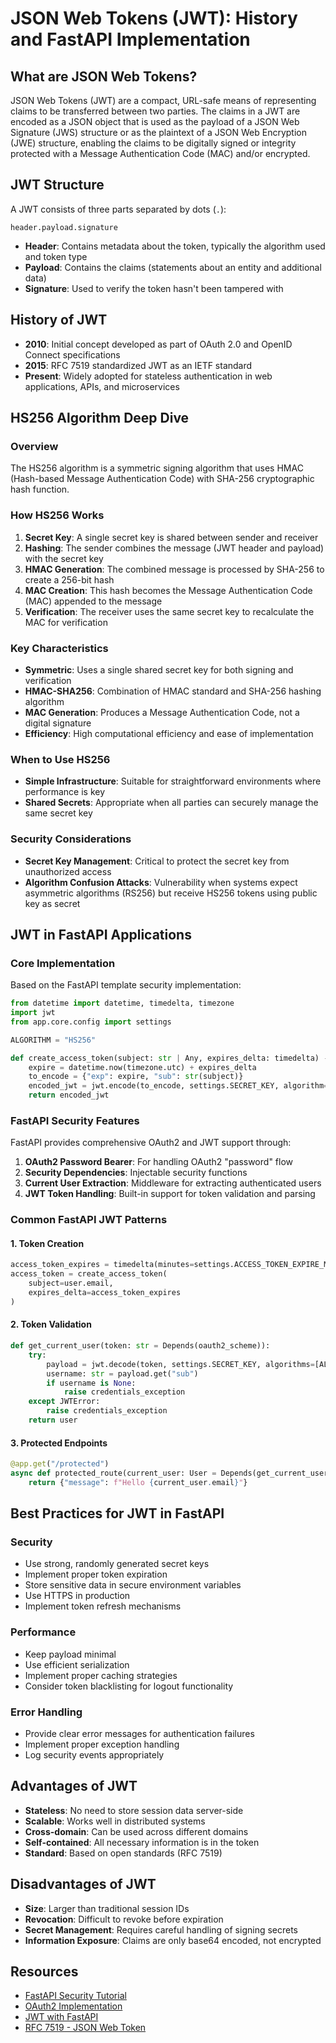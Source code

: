 # JSON Web Tokens (JWT): History and FastAPI Implementation

## What are JSON Web Tokens?

JSON Web Tokens (JWT) are a compact, URL-safe means of representing claims to be transferred between two parties. The claims in a JWT are encoded as a JSON object that is used as the payload of a JSON Web Signature (JWS) structure or as the plaintext of a JSON Web Encryption (JWE) structure, enabling the claims to be digitally signed or integrity protected with a Message Authentication Code (MAC) and/or encrypted.

## JWT Structure

A JWT consists of three parts separated by dots (`.`):

```
header.payload.signature
```

- **Header**: Contains metadata about the token, typically the algorithm used and token type
- **Payload**: Contains the claims (statements about an entity and additional data)
- **Signature**: Used to verify the token hasn't been tampered with

## History of JWT

- **2010**: Initial concept developed as part of OAuth 2.0 and OpenID Connect specifications
- **2015**: RFC 7519 standardized JWT as an IETF standard
- **Present**: Widely adopted for stateless authentication in web applications, APIs, and microservices

## HS256 Algorithm Deep Dive

### Overview
The HS256 algorithm is a symmetric signing algorithm that uses HMAC (Hash-based Message Authentication Code) with SHA-256 cryptographic hash function.

### How HS256 Works
1. **Secret Key**: A single secret key is shared between sender and receiver
2. **Hashing**: The sender combines the message (JWT header and payload) with the secret key
3. **HMAC Generation**: The combined message is processed by SHA-256 to create a 256-bit hash
4. **MAC Creation**: This hash becomes the Message Authentication Code (MAC) appended to the message
5. **Verification**: The receiver uses the same secret key to recalculate the MAC for verification

### Key Characteristics
- **Symmetric**: Uses a single shared secret key for both signing and verification
- **HMAC-SHA256**: Combination of HMAC standard and SHA-256 hashing algorithm
- **MAC Generation**: Produces a Message Authentication Code, not a digital signature
- **Efficiency**: High computational efficiency and ease of implementation

### When to Use HS256
- **Simple Infrastructure**: Suitable for straightforward environments where performance is key
- **Shared Secrets**: Appropriate when all parties can securely manage the same secret key

### Security Considerations
- **Secret Key Management**: Critical to protect the secret key from unauthorized access
- **Algorithm Confusion Attacks**: Vulnerability when systems expect asymmetric algorithms (RS256) but receive HS256 tokens using public key as secret

## JWT in FastAPI Applications

### Core Implementation

Based on the FastAPI template security implementation:

```python
from datetime import datetime, timedelta, timezone
import jwt
from app.core.config import settings

ALGORITHM = "HS256"

def create_access_token(subject: str | Any, expires_delta: timedelta) -> str:
    expire = datetime.now(timezone.utc) + expires_delta
    to_encode = {"exp": expire, "sub": str(subject)}
    encoded_jwt = jwt.encode(to_encode, settings.SECRET_KEY, algorithm=ALGORITHM)
    return encoded_jwt
```

### FastAPI Security Features

FastAPI provides comprehensive OAuth2 and JWT support through:

1. **OAuth2 Password Bearer**: For handling OAuth2 "password" flow
2. **Security Dependencies**: Injectable security functions
3. **Current User Extraction**: Middleware for extracting authenticated users
4. **JWT Token Handling**: Built-in support for token validation and parsing

### Common FastAPI JWT Patterns

#### 1. Token Creation
```python
access_token_expires = timedelta(minutes=settings.ACCESS_TOKEN_EXPIRE_MINUTES)
access_token = create_access_token(
    subject=user.email,
    expires_delta=access_token_expires
)
```

#### 2. Token Validation
```python
def get_current_user(token: str = Depends(oauth2_scheme)):
    try:
        payload = jwt.decode(token, settings.SECRET_KEY, algorithms=[ALGORITHM])
        username: str = payload.get("sub")
        if username is None:
            raise credentials_exception
    except JWTError:
        raise credentials_exception
    return user
```

#### 3. Protected Endpoints
```python
@app.get("/protected")
async def protected_route(current_user: User = Depends(get_current_user)):
    return {"message": f"Hello {current_user.email}"}
```

## Best Practices for JWT in FastAPI

### Security
- Use strong, randomly generated secret keys
- Implement proper token expiration
- Store sensitive data in secure environment variables
- Use HTTPS in production
- Implement token refresh mechanisms

### Performance
- Keep payload minimal
- Use efficient serialization
- Implement proper caching strategies
- Consider token blacklisting for logout functionality

### Error Handling
- Provide clear error messages for authentication failures
- Implement proper exception handling
- Log security events appropriately

## Advantages of JWT

- **Stateless**: No need to store session data server-side
- **Scalable**: Works well in distributed systems
- **Cross-domain**: Can be used across different domains
- **Self-contained**: All necessary information is in the token
- **Standard**: Based on open standards (RFC 7519)

## Disadvantages of JWT

- **Size**: Larger than traditional session IDs
- **Revocation**: Difficult to revoke before expiration
- **Secret Management**: Requires careful handling of signing secrets
- **Information Exposure**: Claims are only base64 encoded, not encrypted

## Resources

- [FastAPI Security Tutorial](https://fastapi.tiangolo.com/tutorial/security/)
- [OAuth2 Implementation](https://fastapi.tiangolo.com/tutorial/security/simple-oauth2/)
- [JWT with FastAPI](https://fastapi.tiangolo.com/tutorial/security/oauth2-jwt/)
- [RFC 7519 - JSON Web Token](https://tools.ietf.org/html/rfc7519)